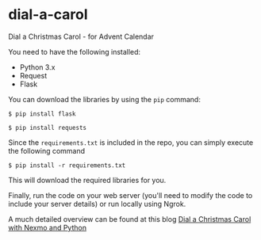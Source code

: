 # dial-a-carol
Dial a Christmas Carol - for Advent Calendar

You need to have the following installed:

* Python 3.x
* Request
* Flask

You can download the libraries by using the `pip` command:

`$ pip install flask`

`$ pip install requests`

Since the `requirements.txt` is included in the repo, you can simply execute the following command

`$ pip install -r requirements.txt`

This will download the required libraries for you.

Finally, run the code on your web server (you'll need to modify the code to include your server details) or run locally using Ngrok.

A much detailed overview can be found at this blog [Dial a Christmas Carol with Nexmo and Python](https://www.nexmo.com/blog/2018/12/03/dial-a-christmas-carol-with-nexmo-and-python-dr)
